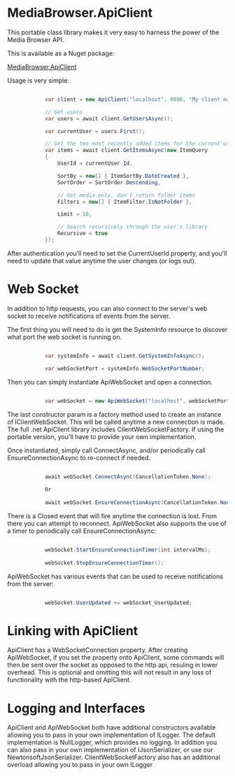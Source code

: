 MediaBrowser.ApiClient
======================

This portable class library makes it very easy to harness the power of the Media Browser API.

This is available as a Nuget package:

[MediaBrowser.ApiClient](https://www.nuget.org/packages/MediaBrowser.ApiClient/)

Usage is very simple:

``` c#

            var client = new ApiClient("localhost", 8096, "My client name", "My device", "My device id");

            // Get users
            var users = await client.GetUsersAsync();

            var currentUser = users.First();

            // Get the ten most recently added items for the current user
            var items = await client.GetItemsAsync(new ItemQuery
            {
                UserId = currentUser.Id,

                SortBy = new[] { ItemSortBy.DateCreated },
                SortOrder = SortOrder.Descending,

                // Get media only, don't return folder items
                Filters = new[] { ItemFilter.IsNotFolder },

                Limit = 10,

                // Search recursively through the user's library
                Recursive = true
            });
```

After authentication you'll need to set the CurrentUserId property, and you'll need to update that value anytime the user changes (or logs out).


# Web Socket #

In addition to http requests, you can also connect to the server's web socket to receive notifications of events from the server.

The first thing you will need to do is get the SystemInfo resource to discover what port the web socket is running on.

``` c#

            var systemInfo = await client.GetSystemInfoAsync();

			var webSocketPort = systemInfo.WebSocketPortNumber;
```


Then you can simply instantiate ApiWebSocket and open a connection.

``` c#

            var webSocket = new ApiWebSocket("localhost", webSocketPort, deviceId, appName, appVersion, ClientWebSocketFactory.CreateWebSocket);
```

The last constructor param is a factory method used to create an instance of IClientWebSocket. This will be called anytime a new connection is made.
The full .net ApiClient library includes CilentWebSocketFactory. If using the portable version, you'll have to provide your own implementation.

Once instantiated, simply call ConnectAsync, and/or periodically call EnsureConnectionAsync to re-connect if needed.

``` c#

            await webSocket.ConnectAsync(CancellationToken.None);
            
            Or
            
            await webSocket.EnsureConnectionAsync(CancellationToken.None);
```

There is a Closed event that will fire anytime the connection is lost. From there you can attempt to reconnect. ApiWebSocket also supports the use of a timer to periodically call EnsureConnectionAsync:

``` c#

            webSocket.StartEnsureConnectionTimer(int intervalMs);
            
            webSocket.StopEnsureConnectionTimer();
```

ApiWebSocket has various events that can be used to receive notifications from the server:


``` c#

            webSocket.UserUpdated += webSocket_UserUpdated;
```

# Linking with ApiClient #

ApiClient has a WebSocketConnection property. After creating ApiWebSocket, if you set the property onto ApiClient, some commands will then be sent over the socket as opposed to the http api, resuling in lower overhead. This is optional and omitting this will not result in any loss of functionality with the http-based ApiClient.


# Logging and Interfaces #

ApiClient and ApiWebSocket both have additional constructors available allowing you to pass in your own implementation of ILogger. The default implementation is NullLogger, which provides no logging. In addition you can also pass in your own implementation of IJsonSerializer, or use our NewtonsoftJsonSerializer. ClientWebSocketFactory also has an additional overload allowing you to pass in your own ILogger
